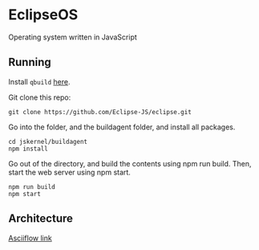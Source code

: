 # EclipseOS
Operating system written in JavaScript
## Running
Install `qbuild` [here](https://github.com/greysoh/qbuild).  
  
Git clone this repo:
```
git clone https://github.com/Eclipse-JS/eclipse.git
```
Go into the folder, and the buildagent folder, and install all packages.
```
cd jskernel/buildagent
npm install
```
Go out of the directory, and build the contents using npm run build. Then, start the web server using npm start.
```
npm run build
npm start
```
## Architecture
[Asciiflow link](https://asciiflow.com/#/share/eJztnOFq2zAQx19F%2BHNIR2GF5cvYVspKtxUaNhgEhpqoqakjBUthDaXf9gije5exp%2BmTzGlaN3Hk5GRLieTeH32wL%2Fbd72TpLDUlNxGnIxZ1%2BCRJWlFCpyyNOtFNL7ruRZ03rw9avWiaHe0f7GdHil2r7KQXkRLd%2F%2F7nZ%2Bv1%2BBrmso9K5Y%2FHw9PPlj2Wa6NHP1vGvAa7WrJ414ar7c7RlQB3K6M3MwEdrKcAZgCPtXK4OPV25emEpZwlS55Ou2eMDli6K6atPZOS%2BHj3Vu62Us%2BNQ1qkt%2B3qmMfqh1R0yF5VcaWdKvXo5m5sO9taq4CnO9Pk7zR32IVQb7Uf%2BBPRsmXlGs%2FjfKTysk8VWe5c8lWyVJJFKxkyfpW%2FFB1mRdtXbUok6wfQe1uKE8TsAF3ni18fWo11hS6lOj3ScO9d1p%2BcVKtdAO%2FLp%2Bg9d7eDeZDHRqf%2BOvWndJa8YUKNEGc7JbcRCmaMsOTKk1G9xPSynPq9WisOwpVBWTsOMBngZsHJbkHHXDy7L26kau6kXnrMb0fdQoTuVC5ajmW241ZkMn4bdJ7bjhncXANlhSHWe67Q3MFoTBjMLNCmmQl76G7YisfFquYq6ncmOytRv4iOy6hnE%2F6whWkvRH0vhJIqpePG9fAuono70h9Da0xZsGolF5SuUf%2BYuStLCNANNdu8y4x7GnZhjbRKzFZx7%2F%2F88mI0bG53fyFd0lU0VUResiQh41T0mcy%2FljPPlHwSdEDo3NUwpSMJeXIQzdyMrgZxSvYuxYi1CFP9tv2nawtVbw4O1UXTBLPprmI31GyutxsVhFRweUoF%2FodK92rQFFlb9LYNoxci2lDGciFSEmd7PpKysZB7I5odeoZYYkZEuMJAbEr9zIVQUCEUVD6teepOWq8S0VsR0UDBIB6KnzyZ%2FSUmzq2%2BIWqsiGigMBCbUT1zIRVcSAWXp1Q%2BLcVqVRO%2F0tAaEdFEoSAec6lm34bFz0bfEDVGRDRRGIhNqJ1PQiq4kAouXPA4UBjlUWtERBM9IH5IGVWM9AW%2FiIfSS0SNERFNhIg21JDynguxTIRYJsKFmQOFUSO1RkQ00SPiu8GATGa%2FutR5NPqFmAqhWoSLczGYtgjlgnuHqDUiookQ0YYa8gbKhVgmQiwTIZaJcKXtQGG8UbRGRDTRE%2BIZO89Ws89GDxGLRkQ0ESLaUK3yHt1Gt%2F8BwUJ1uA%3D%3D)
